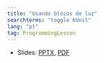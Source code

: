 ```yaml
---
title: "Usando blocos de luz"
searchterms: "toggle 6Unit"
lang: "pt"
tag: ProgrammingLesson
---
```

 <ul>
 <li class="ng-binding">Slides:
 <a href="ProgrammingLessons/LightBlocks.pptx">PPTX</a>,
 <a href="ProgrammingLessons/LightBlocks.pdf">PDF</a>
 </li>
 </ul>
